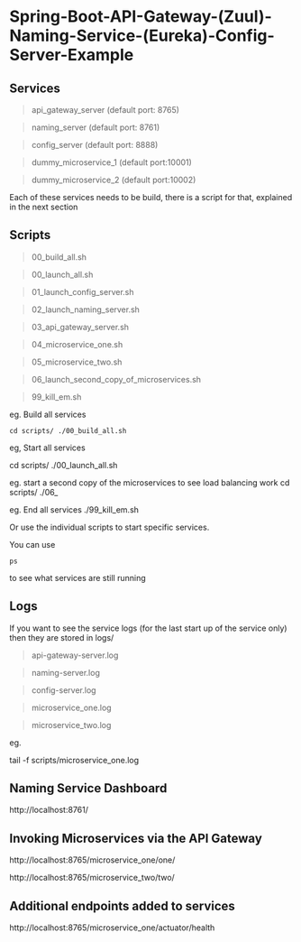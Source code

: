 # Spring-Boot-API-Gateway-(Zuul)-Naming-Service-(Eureka)-Config-Server-Example

## Services

>api_gateway_server  (default port: 8765)

>naming_server       (default port: 8761)

>config_server       (default port: 8888)

>dummy_microservice_1  (default port:10001)

>dummy_microservice_2  (default port:10002)

Each of these services needs to be build, there is a script for that, 
explained in the next section

## Scripts  

>00_build_all.sh

>00_launch_all.sh

>01_launch_config_server.sh

>02_launch_naming_server.sh

>03_api_gateway_server.sh

>04_microservice_one.sh

>05_microservice_two.sh

>06_launch_second_copy_of_microservices.sh

>99_kill_em.sh

eg. Build all services

`cd scripts/
./00_build_all.sh
`

eg, Start all services

cd scripts/
./00_launch_all.sh


eg. start a second copy of the microservices to see load balancing work
cd scripts/
./06_

eg. End all services
./99_kill_em.sh

Or use the individual scripts to start specific services.

You can use 

```ps```

to see what services are still running

## Logs

If you want to see the service logs (for the last start up of the service only) then they are stored in logs/

>api-gateway-server.log

>naming-server.log

>config-server.log

>microservice_one.log

>microservice_two.log

eg.

tail -f scripts/microservice_one.log

## Naming Service Dashboard

http://localhost:8761/

## Invoking Microservices via the API Gateway

http://localhost:8765/microservice_one/one/

http://localhost:8765/microservice_two/two/

## Additional endpoints added to services

http://localhost:8765/microservice_one/actuator/health


